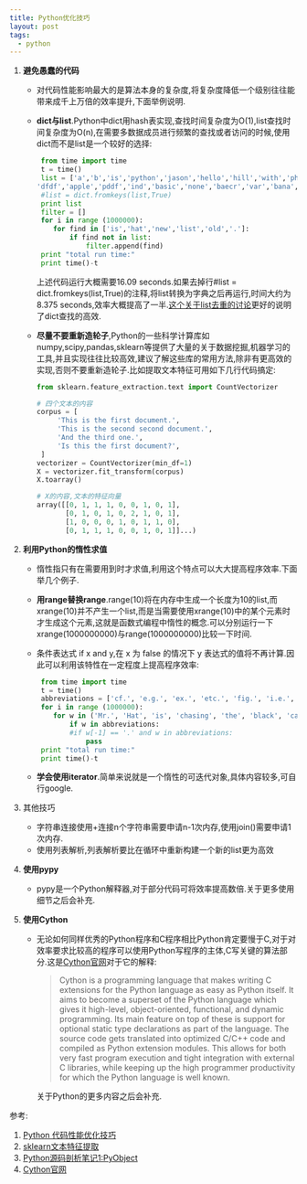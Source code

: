 ```yaml
---
title: Python优化技巧
layout: post
tags:
  - python
---
```


1. **避免愚蠢的代码**
   
   - 对代码性能影响最大的是算法本身的复杂度,将复杂度降低一个级别往往能带来成千上万倍的效率提升,下面举例说明.
     
   - **dict与list**.Python中dict用hash表实现,查找时间复杂度为O(1),list查找时间复杂度为O(n),在需要多数据成员进行频繁的查找或者访问的时候,使用dict而不是list是一个较好的选择:
     
     ``` python
      from time import time 
      t = time() 
      list = ['a','b','is','python','jason','hello','hill','with','phone','test', 
     'dfdf','apple','pddf','ind','basic','none','baecr','var','bana','dd','wrd'] 
      #list = dict.fromkeys(list,True) 
      print list 
      filter = [] 
      for i in range (1000000): 
     	 for find in ['is','hat','new','list','old','.']: 
     		 if find not in list: 
     			 filter.append(find) 
      print "total run time:"
      print time()-t
     ```
     
     上述代码运行大概需要16.09 seconds.如果去掉行#list = dict.fromkeys(list,True)的注释,将list转换为字典之后再运行,时间大约为8.375 seconds,效率大概提高了一半.[这个关于list去重的讨论](http://www.peterbe.com/plog/uniqifiers-benchmark)更好的说明了dict查找的高效.
     
   - **尽量不要重新造轮子**,Python的一些科学计算库如numpy,scipy,pandas,sklearn等提供了大量的关于数据挖掘,机器学习的工具,并且实现往往比较高效,建议了解这些库的常用方法,除非有更高效的实现,否则不要重新造轮子.比如提取文本特征可用如下几行代码搞定:
     
     ``` python
     from sklearn.feature_extraction.text import CountVectorizer
     
     # 四个文本的内容
     corpus = [
          'This is the first document.',
          'This is the second second document.',
          'And the third one.',
          'Is this the first document?',
      ]
     vectorizer = CountVectorizer(min_df=1)
     X = vectorizer.fit_transform(corpus)
     X.toarray()
     
     # X的内容,文本的特征向量
     array([[0, 1, 1, 1, 0, 0, 1, 0, 1],
            [0, 1, 0, 1, 0, 2, 1, 0, 1],
            [1, 0, 0, 0, 1, 0, 1, 1, 0],
            [0, 1, 1, 1, 0, 0, 1, 0, 1]]...)
     ```
   
2. **利用Python的惰性求值**
   
   - 惰性指只有在需要用到时才求值,利用这个特点可以大大提高程序效率.下面举几个例子.
     
   - **用range替换range**.range(10)将在内存中生成一个长度为10的list,而xrange(10)并不产生一个list,而是当需要使用xrange(10)中的某个元素时才生成这个元素,这就是函数式编程中惰性的概念.可以分别运行一下xrange(1000000000)与range(1000000000)比较一下时间.
     
   - 条件表达式 if x and y,在 x 为 false 的情况下 y 表达式的值将不再计算.因此可以利用该特性在一定程度上提高程序效率:
     
     ``` python
      from time import time 
      t = time() 
      abbreviations = ['cf.', 'e.g.', 'ex.', 'etc.', 'fig.', 'i.e.', 'Mr.', 'vs.'] 
      for i in range (1000000): 
     	 for w in ('Mr.', 'Hat', 'is', 'chasing', 'the', 'black', 'cat', '.'): 
     		 if w in abbreviations: 
     		 #if w[-1] == '.' and w in abbreviations: 
     			 pass 
      print "total run time:"
      print time()-t
     ```
     
   - **学会使用iterator**.简单来说就是一个惰性的可迭代对象,具体内容较多,可自行google.
   
3. 其他技巧
   
   - 字符串连接使用+连接n个字符串需要申请n-1次内存,使用join()需要申请1次内存.
   - 使用列表解析,列表解析要比在循环中重新构建一个新的list更为高效
   
4. **使用pypy**
   
   - pypy是一个Python解释器,对于部分代码可将效率提高数倍.关于更多使用细节之后会补充.
   
5. **使用Cython**
   
   - 无论如何同样优秀的Python程序和C程序相比Python肯定要慢于C,对于对效率要求比较高的程序可以使用Python写程序的主体,C写关键的算法部分.这是[Cython官网](http://docs.cython.org/src/quickstart/overview.html)对于它的解释:
     
     > Cython is a programming language that makes writing C extensions for the Python language as easy as Python itself. It aims to become a superset of the Python language which gives it high-level, object-oriented, functional, and dynamic programming. Its main feature on top of these is support for optional static type declarations as part of the language. The source code gets translated into optimized C/C++ code and compiled as Python extension modules. This allows for both very fast program execution and tight integration with external C libraries, while keeping up the high programmer productivity for which the Python language is well known.
     
     关于Python的更多内容之后会补充.



参考:

1. [Python 代码性能优化技巧](https://www.ibm.com/developerworks/cn/linux/l-cn-python-optim/)
2. [sklearn文本特征提取](http://cloga.info/2014/01/19/sklearn_text_feature_extraction/)
3. [Python源码剖析笔记1:PyObject](http://lufo.me/2015/09/python_source_code1/)
4. [Cython官网](http://docs.cython.org/src/quickstart/overview.html)